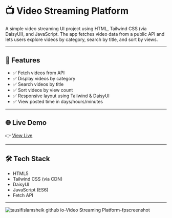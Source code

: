 # 📺 Video Streaming Platform

A simple video streaming UI project using HTML, Tailwind CSS (via DaisyUI), and JavaScript. The app fetches video data from a public API and lets users explore videos by category, search by title, and sort by views.

---

## 🚀 Features

- ✅ Fetch videos from API
- ✅ Display videos by category
- ✅ Search videos by title
- ✅ Sort videos by view count
- ✅ Responsive layout using Tailwind & DaisyUI
- ✅ View posted time in days/hours/minutes

---

## 🌐 Live Demo

👉 [View Live]([https://your-live-link.com](https://tausifislamsheik.github.io/Video-Streaming-Platform/))

---

## 🛠️ Tech Stack

- HTML5
- Tailwind CSS (via CDN)
- DaisyUI
- JavaScript (ES6)
- Fetch API

---

![tausifislamsheik github io-Video Streaming Platform-fpscreenshot](https://github.com/user-attachments/assets/97e5fe41-9f94-4e7a-8eba-2e9678674c0f)




